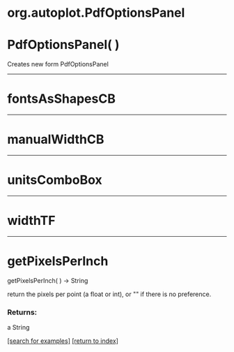 # org.autoplot.PdfOptionsPanel



# PdfOptionsPanel( )
Creates new form PdfOptionsPanel

***
<a name="fontsAsShapesCB"></a>
# fontsAsShapesCB



***
<a name="manualWidthCB"></a>
# manualWidthCB



***
<a name="unitsComboBox"></a>
# unitsComboBox



***
<a name="widthTF"></a>
# widthTF



***
<a name="getPixelsPerInch"></a>
# getPixelsPerInch
getPixelsPerInch(  ) &rarr; String

return the pixels per point (a float or int), or "" if there is no
 preference.

### Returns:
a String


<a href="https://github.com/autoplot/dev/search?q=getPixelsPerInch&unscoped_q=getPixelsPerInch">[search for examples]</a>
<a href="https://github.com/autoplot/documentation/blob/master/javadoc/index-all.md">[return to index]</a>


